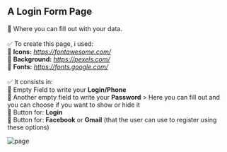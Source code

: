 ## A Login Form Page

🔹 Where you can fill out with your data.<br>
<br>
✅ To create this page, i used:<br>
🔹 <b>Icons:</b> <i>https://fontawesome.com/</i><br>
🔹 <b>Background:</b> <i>https://pexels.com/</i><br>
🔹 <b>Fonts:</b> <i>https://fonts.google.com/</i><br>
<br>
✅ It consists in:<br>
🔹 Empty Field to write your <b>Login/Phone</b><br>
🔹 Another empty field to write your <b>Password</b> > Here you can fill out and you can choose if you want to show or hide it<br>
🔹 Button for: <b>Login</b><br>
🔹 Button for: <b>Facebook</b> or <b>Gmail</b> (that the user can use to register using these options)<br>

![page](https://user-images.githubusercontent.com/117865111/202032907-6e350be7-241a-4926-9734-714e3cfc707f.jpg)
